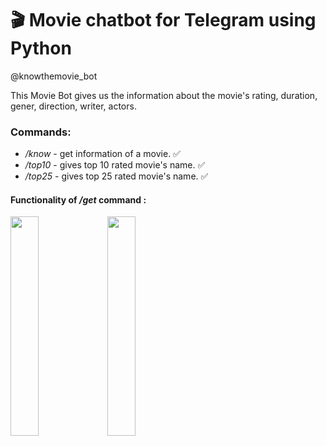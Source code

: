 # 🎬 Movie chatbot for Telegram using Python
@knowthemovie_bot

This Movie Bot gives us the information about the movie's rating, duration, gener, direction, writer, actors.

### **Commands:**
  - _/know_ -  get information of a movie. ✅
  - _/top10_ -  gives top 10 rated movie's name. ✅
  - _/top25_ -  gives top 25 rated movie's name. ✅

#### Functionality of _/get_ command :




<img height="30%" src="https://user-images.githubusercontent.com/55018691/140002005-69e4bfb7-8438-43af-b028-f005445b6aab.jpg" width="30%"/>  <img height="30%" src="https://user-images.githubusercontent.com/55018691/140002048-126aba74-7add-480e-ba7a-552ad474a577.jpg" width="30%"/>

